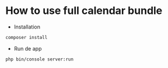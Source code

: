 How to use full calendar bundle
====================

* Installation
```bash
composer install
```

* Run de app
```bash
php bin/console server:run
```